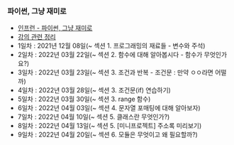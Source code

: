 ### 파이썬, 그냥 재미로
- [인프런 - 파이썬, 그냥 재미로](https://www.inflearn.com/course/%ED%8C%8C%EC%9D%B4%EC%8D%AC-%EA%B7%B8%EB%83%A5-%EC%9E%AC%EB%AF%B8%EB%A1%9C/dashboard)
- [강의 관련 정리](https://vine-bandicoot-158.notion.site/8c24eabb30c94a2cbe51b437a3d5502c)
- 1일차 : 2021년 12월 08일(~ 섹션 1. 프로그래밍의 재료들 - 변수와 주석)
- 2일차 : 2022년 03월 22일(~ 섹션 2. 함수에 대해 알아봅시다 - 함수가 무엇인가요?)
- 3일차 : 2022년 03월 23일(~ 섹션 3. 조건과 반복 - 조건문 : 만약 ㅇㅇ라면 어떨까)
- 4일차 : 2022년 03월 28일(~ 섹션 3. 조건문(if) 연습하기)
- 5일차 : 2022년 03월 30일(~ 섹션 3. range 함수)
- 6일차 : 2022년 04월 03일(~ 섹션 4. 문자열 포매팅에 대해 알아보자)
- 7일차 : 2022년 04월 10일(~ 섹션 5. 클래스란 무엇인가?)
- 8일차 : 2022년 04월 13일(~ 섹션 5. [미니프로젝트] 주소록 미리보기)
- 9일차 : 2022년 04월 20일(~ 섹션 6. 모듈은 무엇이고 왜 필요할까?)